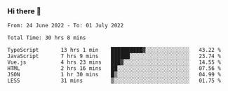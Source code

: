 ### Hi there 👋

<!--
**siaikin/siaikin** is a ✨ _special_ ✨ repository because its `README.md` (this file) appears on your GitHub profile.

Here are some ideas to get you started:

- 🔭 I’m currently working on ...
- 🌱 I’m currently learning ...
- 👯 I’m looking to collaborate on ...
- 🤔 I’m looking for help with ...
- 💬 Ask me about ...
- 📫 How to reach me: ...
- 😄 Pronouns: ...
- ⚡ Fun fact: ...
-->

<!--START_SECTION:waka-->

```text
From: 24 June 2022 - To: 01 July 2022

Total Time: 30 hrs 8 mins

TypeScript       13 hrs 1 min    ██████████▓░░░░░░░░░░░░░░   43.22 %
JavaScript       7 hrs 9 mins    ██████░░░░░░░░░░░░░░░░░░░   23.74 %
Vue.js           4 hrs 23 mins   ███▓░░░░░░░░░░░░░░░░░░░░░   14.55 %
HTML             2 hrs 16 mins   ██░░░░░░░░░░░░░░░░░░░░░░░   07.56 %
JSON             1 hr 30 mins    █▒░░░░░░░░░░░░░░░░░░░░░░░   04.99 %
LESS             31 mins         ▒░░░░░░░░░░░░░░░░░░░░░░░░   01.75 %
```

<!--END_SECTION:waka-->
